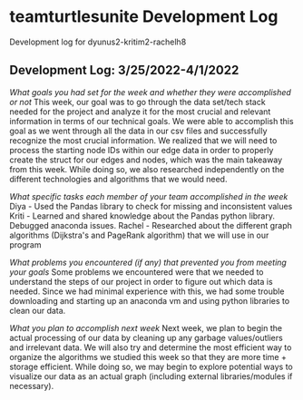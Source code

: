 # teamturtlesunite Development Log
Development log for dyunus2-kritim2-rachelh8
## Development Log: 3/25/2022-4/1/2022
*What goals you had set for the week and whether they were accomplished or not*
This week, our goal was to go through the data set/tech stack needed for the project and analyze it for the most crucial and relevant information in terms of our technical goals. We were able to accomplish this goal as we went through all the data in our csv files and successfully recognize the most crucial information. We realized that we will need to process the starting node IDs within our edge data in order to properly create the struct for our edges and nodes, which was the main takeaway from this week. While doing so, we also researched independently on the different technologies and algorithms that we would need. 

*What specific tasks each member of your team accomplished in the week*
Diya - Used the Pandas library to check for missing and inconsistent values
Kriti - Learned and shared knowledge about the Pandas python library. Debugged anaconda issues.
Rachel - Researched about the different graph algorithms (Dijkstra's and PageRank algorithm) that we will use in our program

*What problems you encountered (if any) that prevented you from meeting your goals*
Some problems we encountered were that we needed to understand the steps of our project in order to figure out which data is needed. Since we had minimal experience with this, we had some trouble downloading and starting up an anaconda vm and using python libraries to clean our data. 

*What you plan to accomplish next week*
 Next week, we plan to begin the actual processing of our data by cleaning up any garbage values/outliers and irrelevant data. We will also try and determine the most efficient way to organize the algorithms we studied this week so that they are more time + storage efficient. While doing so, we may begin to explore potential ways to visualize our data as an actual graph (including external libraries/modules if necessary).